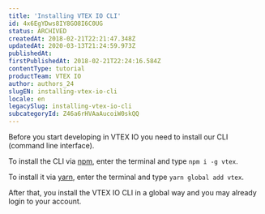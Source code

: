 ```yaml
---
title: 'Installing VTEX IO CLI'
id: 4x6EgYDws8IY8GO8I6C0UG
status: ARCHIVED
createdAt: 2018-02-21T22:21:47.348Z
updatedAt: 2020-03-13T21:24:59.973Z
publishedAt: 
firstPublishedAt: 2018-02-21T22:24:16.584Z
contentType: tutorial
productTeam: VTEX IO
author: authors_24
slugEN: installing-vtex-io-cli
locale: en
legacySlug: installing-vtex-io-cli
subcategoryId: Z46a6rHVAaAucoiW0skQQ
---
```


Before you start developing in VTEX IO you need to install our CLI (command line interface).





To install the CLI via [npm](https://www.npmjs.com), enter the terminal and type `npm i -g vtex`.

To install it via [yarn](https://yarnpkg.com), enter the terminal and type `yarn global add vtex`.

After that, you install the VTEX IO CLI in a global way and you may already login to your account.
